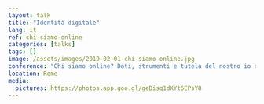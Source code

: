 ```yaml
---
layout: talk
title: "Identità digitale"
lang: it
ref: chi-siamo-online
categories: [talks]
tags: []
image: /assets/images/2019-02-01-chi-siamo-online.jpg
conference: "Chi siamo online? Dati, strumenti e tutela del nostro io digitale"
location: Rome
media:
  pictures: https://photos.app.goo.gl/geDisq1dXYt6EPsY8
---
```


